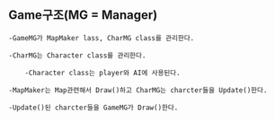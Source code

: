 ## Game구조(MG = Manager)

	-GameMG가 MapMaker lass, CharMG class를 관리한다.
	
	-CharMG는 Character class를 관리한다.
	
		-Character class는 player와 AI에 사용된다.
		
	-MapMaker는 Map관련해서 Draw()하고 CharMG는 charcter들을 Update()한다.
	
	-Update()된 charcter들을 GameMG가 Draw()한다.

